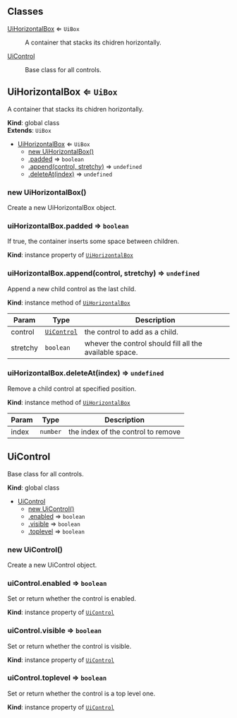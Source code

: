 ## Classes

<dl>
<dt><a href="#UiHorizontalBox">UiHorizontalBox</a> ⇐ <code>UiBox</code></dt>
<dd><p>A container that stacks its chidren horizontally.</p>
</dd>
<dt><a href="#UiControl">UiControl</a></dt>
<dd><p>Base class for all controls.</p>
</dd>
</dl>

<a name="UiHorizontalBox"></a>

## UiHorizontalBox ⇐ <code>UiBox</code>
A container that stacks its chidren horizontally.

**Kind**: global class  
**Extends**: <code>UiBox</code>  

* [UiHorizontalBox](#UiHorizontalBox) ⇐ <code>UiBox</code>
    * [new UiHorizontalBox()](#new_UiHorizontalBox_new)
    * [.padded](#UiBox+padded) ⇒ <code>boolean</code>
    * [.append(control, stretchy)](#UiBox+append) ⇒ <code>undefined</code>
    * [.deleteAt(index)](#UiBox+deleteAt) ⇒ <code>undefined</code>

<a name="new_UiHorizontalBox_new"></a>

### new UiHorizontalBox()
Create a new UiHorizontalBox object.

<a name="UiBox+padded"></a>

### uiHorizontalBox.padded ⇒ <code>boolean</code>
If true, the container inserts some space between children.

**Kind**: instance property of [<code>UiHorizontalBox</code>](#UiHorizontalBox)  
<a name="UiBox+append"></a>

### uiHorizontalBox.append(control, stretchy) ⇒ <code>undefined</code>
Append a new child control as the last child.

**Kind**: instance method of [<code>UiHorizontalBox</code>](#UiHorizontalBox)  

| Param | Type | Description |
| --- | --- | --- |
| control | [<code>UiControl</code>](#UiControl) | the control to add as a child. |
| stretchy | <code>boolean</code> | whever the control should fill all the available space. |

<a name="UiBox+deleteAt"></a>

### uiHorizontalBox.deleteAt(index) ⇒ <code>undefined</code>
Remove a child control at specified position.

**Kind**: instance method of [<code>UiHorizontalBox</code>](#UiHorizontalBox)  

| Param | Type | Description |
| --- | --- | --- |
| index | <code>number</code> | the index of the control to remove |

<a name="UiControl"></a>

## UiControl
Base class for all controls.

**Kind**: global class  

* [UiControl](#UiControl)
    * [new UiControl()](#new_UiControl_new)
    * [.enabled](#UiControl+enabled) ⇒ <code>boolean</code>
    * [.visible](#UiControl+visible) ⇒ <code>boolean</code>
    * [.toplevel](#UiControl+toplevel) ⇒ <code>boolean</code>

<a name="new_UiControl_new"></a>

### new UiControl()
Create a new UiControl object.

<a name="UiControl+enabled"></a>

### uiControl.enabled ⇒ <code>boolean</code>
Set or return whether the control is enabled.

**Kind**: instance property of [<code>UiControl</code>](#UiControl)  
<a name="UiControl+visible"></a>

### uiControl.visible ⇒ <code>boolean</code>
Set or return whether the control is visible.

**Kind**: instance property of [<code>UiControl</code>](#UiControl)  
<a name="UiControl+toplevel"></a>

### uiControl.toplevel ⇒ <code>boolean</code>
Set or return whether the control is a top level one.

**Kind**: instance property of [<code>UiControl</code>](#UiControl)  
